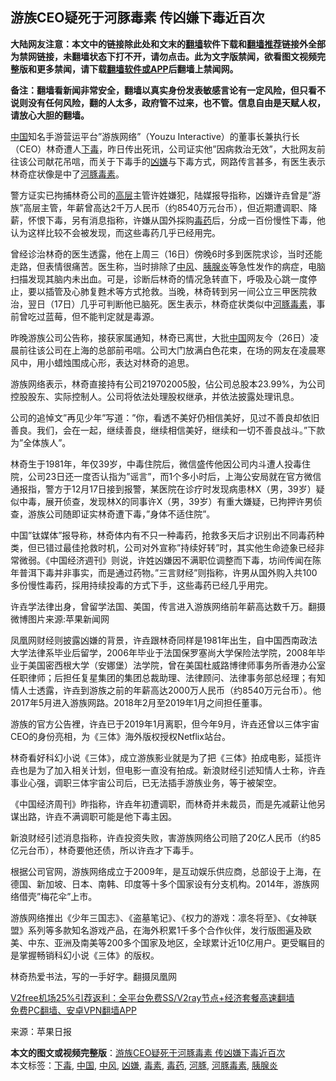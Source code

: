  <h2>游族CEO疑死于河豚毒素 传凶嫌下毒近百次</h2> <p class="notice"><b>大陆网友注意：本文中的链接除此处和文末的<a href="https://github.com/bannedbook/fanqiang" >翻墙</a>软件下载和<a href="https://github.com/killgcd/justmysocks/blob/master/README.md">翻墙推荐</a>链接外全部为禁网链接，未翻墙状态下打不开，请勿点击。此为文字版禁闻，欲看图文视频完整版和更多禁闻，请下载<a href="https://github.com/bannedbook/fanqiang">翻墙软件或APP</a>后翻墙上禁闻网。</p><p>备注：翻墙看新闻非常安全，翻墙以真实身份发表敏感言论有一定风险，但只看不说则没有任何风险，翻的人太多，政府管不过来，也不管。信息自由是天赋人权，请放心大胆的翻墙。</b></p>  <div class="entry"> <p id="conimg"><a href="https://www.bannedbook.org/bnews/tag/%E4%B8%AD%E5%9B%BD/" class="st_tag internal_tag" rel="tag" title="标签 中国 下的日志">中国</a>知名手游营运平台&#8221;游族网络&#8221;（Youzu Interactive）的董事长兼执行长（CEO）林奇遭人<a href="https://www.bannedbook.org/bnews/tag/%E4%B8%8B%E6%AF%92/" class="st_tag internal_tag" rel="tag" title="标签 下毒 下的日志">下毒</a>，昨日传出死讯，公司证实他&#8221;因病救治无效&#8221;，大批网友前往该公司献花吊唁，而关于下毒手的<a href="https://www.bannedbook.org/bnews/tag/%E5%87%B6%E5%AB%8C/" class="st_tag internal_tag" rel="tag" title="标签 凶嫌 下的日志">凶嫌</a>与下毒方式，网路传言甚多，有医生表示林奇症状像是中了<a href="https://www.bannedbook.org/bnews/tag/%e6%b2%b3%e8%b1%9a/" class="st_tag internal_tag" rel="tag" title="标签 河豚 下的日志">河豚</a><a href="https://www.bannedbook.org/bnews/tag/%E6%AF%92%E7%B4%A0/" class="st_tag internal_tag" rel="tag" title="标签 毒素 下的日志">毒素</a>。</p> <p>警方证实已拘捕林奇公司的<span class='wp_keywordlink_affiliate'><a href="https://www.bannedbook.org/bnews/ccpdope/" title="中共高层内幕" target="_blank">高层</a></span>主管许姓嫌犯，陆媒报导指称，凶嫌许垚曾是&#8221;游族&#8221;高层主管，年薪曾高达2千万人民币（约8540万元台币），但近期遭调职、降薪，怀恨下毒，另有消息指称，许嫌从国外採购<a href="https://www.bannedbook.org/bnews/tag/%E6%AF%92%E8%8D%AF/" class="st_tag internal_tag" rel="tag" title="标签 毒药 下的日志">毒药</a>后，分成一百份慢性下毒，他认为这样比较不会被发现，而这些毒药几乎已经用完。</p> <p>曾经诊治林奇的医生透露，他在上周三（16日）傍晚6时多到医院求诊，当时还能走路，但表情很痛苦。医生称，当时排除了<a href="https://www.bannedbook.org/bnews/tag/%E4%B8%AD%E9%A3%8E/" class="st_tag internal_tag" rel="tag" title="标签 中风 下的日志">中风</a>、<a href="https://www.bannedbook.org/bnews/tag/%e8%83%b0%e8%85%ba%e7%82%8e/" class="st_tag internal_tag" rel="tag" title="标签 胰腺炎 下的日志">胰腺炎</a>等急性发作的病症，电脑扫描发现其脑内未出血。可是，诊断后林奇的情况急转直下，呼吸及心跳一度停止，要以插管及心肺复甦术等方式抢救。当晚，林奇转到另一间公立三甲医院救治，翌日（17日）几乎可判断他已脑死。医生表示，林奇症状类似中<a href="https://www.bannedbook.org/bnews/tag/%E6%B2%B3%E8%B1%9A%E6%AF%92%E7%B4%A0/" class="st_tag internal_tag" rel="tag" title="标签 河豚毒素 下的日志">河豚毒素</a>，事前曾吃过蓝莓，但不能判定就是毒源。</p> <p>昨晚游族公司公告称，接获家属通知，林奇已离世，大批<span class='wp_keywordlink_affiliate'><a href="https://www.bannedbook.org/" title="中国" target="_blank">中国</a></span>网友今（26日）凌晨前往该公司在上海的总部前弔唁。公司大门放满白色花束，在场的网友在凌晨寒风中，用小蜡烛围成心形，表达对林奇的追思。</p>  <p>游族网络表示，林奇直接持有公司219702005股，佔公司总股本23.99%，为公司控股股东、实际控制人。公司将依法处理股权继承，并依法披露处理讯息。</p> <p>公司的追悼文&#8221;再见少年&#8221;写道：&#8221;你，看透不美好仍相信美好，见过不善良却依旧善良。我们，会在一起，继续善良，继续相信美好，继续和一切不善良战斗。&#8221;下款为&#8221;全体族人&#8221;。</p> <p>林奇生于1981年，年仅39岁，中毒住院后，微信盛传他因公司内斗遭人投毒住院，公司23日还一度否认指为&#8221;谣言&#8221;，而1个多小时后，上海公安局就在官方微信通报指，警方于12月17日接到报警，某医院在诊疗时发现病患林X（男，39岁）疑似中毒，展开侦查，发现林X的同事许X（男，39岁）有重大嫌疑，已拘押许男侦查，游族公司随即证实林奇遭下毒，&#8221;身体不适住院&#8221;。</p> <p>中国&#8221;钛媒体&#8221;报导称，林奇体内有不只一种毒药，抢救多天后才识别出不同毒药种类，但已错过最佳抢救时机，公司对外宣称&#8221;持续好转&#8221;时，其实他生命迹象已经非常微弱。《中国经济週刊》则说，许姓凶嫌因不满职位调整而下毒，坊间传闻在陈年普洱下毒并非事实，而是通过药物。&#8221;三言财经&#8221;则指称，许男从国外购入共100多份慢性毒药，採用持续投毒的方式下手，这些毒药已经几乎用完。</p>  <p>许垚学法律出身，曾留学法国、美国，传言进入游族网络前年薪高达数千万。翻摄微博图片来源:苹果新闻网</p> <p>凤凰网财经则披露凶嫌的背景，许垚跟林奇同样是1981年出生，自中国西南政法大学法律系毕业后留学，2006年毕业于法国保罗塞尚大学保险法学院，2008年毕业于美国密西根大学（安娜堡）法学院，曾在美国杜威路博律师事务所香港办公室任职律师；后担任复星集团的集团总裁助理、法律顾问、法律事务部总经理；有知情人士透露，许垚到游族之前的年薪高达2000万人民币（约8540万元台币）。他2017年5月进入游族网路。2018年2月至2019年1月之间担任董事。</p> <p>游族的官方公告裡，许垚已于2019年1月离职，但今年9月，许垚还曾以三体宇宙CEO的身份亮相，为《三体》海外版权授权Netflix站台。</p> <p>林奇看好科幻小说《三体》，成立游族影业就是为了把《三体》拍成电影，延揽许垚也是为了加入相关计划，但电影一直没有拍成。新浪财经引述知情人士称，许垚事业心强，调职三体宇宙公司后，已无法插手游族业务，等于被架空。</p>  <p>《中国经济周刊》昨指称，许垚年初遭调职，而林奇并未裁员，而是先减薪让他另谋出路，许垚不满调职可能是他下毒主因。</p> <p>新浪财经引述消息指称，许垚投资失败，害游族网络公司赔了20亿人民币（约85亿元台币），林奇要他还债，所以许垚才下毒手。</p> <p>根据公司官网，游族网络成立于2009年，是互动娱乐供应商，总部设于上海，在德国、新加坡、日本、南韩、印度等十多个国家设有分支机构。2014年，游族网络借壳&#8221;梅花伞&#8221;上市。</p> <p>游族网络推出《少年三国志》、《盗墓笔记》、《权力的游戏：凛冬将至》、《女神联盟》系列等多款知名游戏产品，在海外积累1千多个合作伙伴，发行版图遍及欧美、中东、亚洲及南美等200多个国家及地区，全球累计近10亿用户。更受瞩目的是掌握畅销科幻小说《三体》的版权。</p>  <p>林奇热爱书法，写的一手好字。翻摄凤凰网</p> <p class="texttj"> <a href="https://github.com/bannedbook/fanqiang/wiki/V2ray%E6%9C%BA%E5%9C%BA" target="_blank">V2free机场25%引荐返利：全平台免费SS/V2ray节点+经济套餐高速翻墙</a><br/> <a href="https://github.com/bannedbook/fanqiang/wiki/%E7%A6%81%E9%97%BB%E7%BD%91%E5%AE%89%E5%8D%93%E7%BF%BB%E5%A2%99%E6%96%B0%E9%97%BBAPP" target="_blank">免费PC翻墙、安卓VPN翻墙APP</a></p><p> 来源：苹果日报 </p><a name='sharetosocial'></a>       <div><b>本文的图文或视频完整版</b>：<a href='https://www.bannedbook.org/bnews/cbnews/20201227/1455774.html'>游族CEO疑死于河豚毒素 传凶嫌下毒近百次</a></div>  </div><!--END ENTRY--> <div class="postfooter"> <div>本文标签：<a href="https://www.bannedbook.org/bnews/tag/%E4%B8%8B%E6%AF%92/" rel="tag">下毒</a>, <a href="https://www.bannedbook.org/bnews/tag/%E4%B8%AD%E5%9B%BD/" rel="tag">中国</a>, <a href="https://www.bannedbook.org/bnews/tag/%E4%B8%AD%E9%A3%8E/" rel="tag">中风</a>, <a href="https://www.bannedbook.org/bnews/tag/%E5%87%B6%E5%AB%8C/" rel="tag">凶嫌</a>, <a href="https://www.bannedbook.org/bnews/tag/%E6%AF%92%E7%B4%A0/" rel="tag">毒素</a>, <a href="https://www.bannedbook.org/bnews/tag/%E6%AF%92%E8%8D%AF/" rel="tag">毒药</a>, <a href="https://www.bannedbook.org/bnews/tag/%e6%b2%b3%e8%b1%9a/" rel="tag">河豚</a>, <a href="https://www.bannedbook.org/bnews/tag/%E6%B2%B3%E8%B1%9A%E6%AF%92%E7%B4%A0/" rel="tag">河豚毒素</a>, <a href="https://www.bannedbook.org/bnews/tag/%e8%83%b0%e8%85%ba%e7%82%8e/" rel="tag">胰腺炎</a></div>  </div><!--END POSTFOOTER--> 
